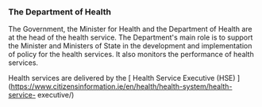 ###  The Department of Health

The Government, the Minister for Health and the Department of Health are at
the head of the health service. The Department's main role is to support the
Minister and Ministers of State in the development and implementation of
policy for the health services. It also monitors the performance of health
services.

Health services are delivered by the [ Health Service Executive (HSE)
](https://www.citizensinformation.ie/en/health/health-system/health-service-
executive/)
